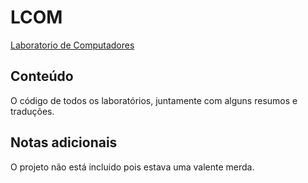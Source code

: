 # LCOM
[Laboratorio de Computadores](https://sigarra.up.pt/feup/pt/ucurr_geral.ficha_uc_view?pv_ocorrencia_id=436435)

## Conteúdo
O código de todos os laboratórios, juntamente com alguns resumos e traduções.

## Notas adicionais
O projeto não está incluido pois estava uma valente merda.
